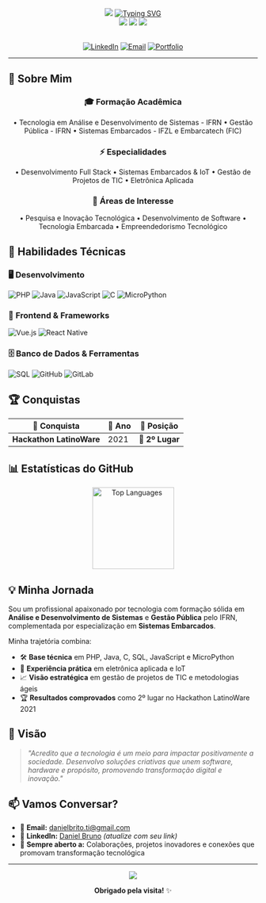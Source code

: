 <div align="center">

<!-- Header -->
<img src="https://capsule-render.vercel.app/api?type=waving&color=008B8B&height=120&section=header" />

<!-- Typing Animation -->
<a href="https://git.io/typing-svg">
  <img src="https://readme-typing-svg.herokuapp.com?font=Fira+Code&size=35&pause=1000&color=2B94C3&width=1150&lines=Olá!+Meu+nome+é+Daniel+Bruno;Desenvolvedor+Full+Stack+e+Embarcados;Seja+Bem-vindo+ao+meu+perfil!" alt="Typing SVG" />
</a>

<!-- Badges -->
<div align="center">
  <img src="https://img.shields.io/badge/Full%20Stack-Developer-008B8B?style=for-the-badge" />
  <img src="https://img.shields.io/badge/Embedded-IoT-2B94C3?style=for-the-badge" />
  <img src="https://img.shields.io/badge/Project%20Management-AGILE-008B8B?style=for-the-badge" />
</div>

<br/>

<!-- Social Links -->
[![LinkedIn](https://img.shields.io/badge/LinkedIn-0077B5?style=for-the-badge&logo=linkedin&logoColor=white)](https://linkedin.com/in/seu-perfil)
[![Email](https://img.shields.io/badge/Email-D14836?style=for-the-badge&logo=gmail&logoColor=white)](mailto:danielbrito.ti@gmail.com)
[![Portfolio](https://img.shields.io/badge/Portfolio-000000?style=for-the-badge&logo=About.me&logoColor=white)](https://seu-portfolio.com)

</div>

---

## 🚀 Sobre Mim

<div align="center">

### 🎓 **Formação Acadêmica**
• Tecnologia em Análise e Desenvolvimento de Sistemas - IFRN
• Gestão Pública - IFRN
• Sistemas Embarcados - IFZL e Embarcatech (FIC)


### ⚡ **Especialidades**
• Desenvolvimento Full Stack
• Sistemas Embarcados & IoT
• Gestão de Projetos de TIC
• Eletrônica Aplicada


### 🔭 **Áreas de Interesse**
• Pesquisa e Inovação Tecnológica
• Desenvolvimento de Software
• Tecnologia Embarcada
• Empreendedorismo Tecnológico


</div>

## 💼 Habilidades Técnicas

### 🖥️ **Desenvolvimento**
![PHP](https://img.shields.io/badge/PHP-777BB4?style=for-the-badge&logo=php&logoColor=white)
![Java](https://img.shields.io/badge/Java-ED8B00?style=for-the-badge&logo=java&logoColor=white)
![JavaScript](https://img.shields.io/badge/JavaScript-F7DF1E?style=for-the-badge&logo=javascript&logoColor=black)
![C](https://img.shields.io/badge/C-00599C?style=for-the-badge&logo=c&logoColor=white)
![MicroPython](https://img.shields.io/badge/MicroPython-2B5B84?style=for-the-badge&logo=python&logoColor=white)

### 🎨 **Frontend & Frameworks**
![Vue.js](https://img.shields.io/badge/Vue.js-4FC08D?style=for-the-badge&logo=vue.js&logoColor=white)
![React Native](https://img.shields.io/badge/React_Native-20232A?style=for-the-badge&logo=react&logoColor=61DAFB)

### 🗄️ **Banco de Dados & Ferramentas**
![SQL](https://img.shields.io/badge/SQL-4479A1?style=for-the-badge&logo=postgresql&logoColor=white)
![GitHub](https://img.shields.io/badge/GitHub-100000?style=for-the-badge&logo=github&logoColor=white)
![GitLab](https://img.shields.io/badge/GitLab-330F63?style=for-the-badge&logo=gitlab&logoColor=white)

## 🏆 Conquistas

<div align="center">

| **🎯 Conquista** | **📅 Ano** | **🏅 Posição** |
|------------------|------------|----------------|
| **Hackathon LatinoWare** | 2021 | **🥈 2º Lugar** |

</div>

## 📊 Estatísticas do GitHub

<div align="center">

<!-- Stats Grid -->
<p align="center">
  <a href="https://github.com/anuraghazra/github-readme-stats">
    <img height="165" align="center" src="https://github-readme-stats.vercel.app/api/top-langs?username=DanielBrunno&layout=compact&langs_count=8&theme=nord&title_color=008B8B&bg_color=151515&border_color=323232&locale=pt-br" alt="Top Languages" />
  </a>
</p>

</div>

## 💡 Minha Jornada

Sou um profissional apaixonado por tecnologia com formação sólida em **Análise e Desenvolvimento de Sistemas** e **Gestão Pública** pelo IFRN, complementada por especialização em **Sistemas Embarcados**. 

Minha trajetória combina:
- 🛠 **Base técnica** em PHP, Java, C, SQL, JavaScript e MicroPython
- 🔌 **Experiência prática** em eletrônica aplicada e IoT
- 📈 **Visão estratégica** em gestão de projetos de TIC e metodologias ágeis
- 🏆 **Resultados comprovados** como 2º lugar no Hackathon LatinoWare 2021

## 🌟 Visão

> *"Acredito que a tecnologia é um meio para impactar positivamente a sociedade. Desenvolvo soluções criativas que unem software, hardware e propósito, promovendo transformação digital e inovação."*

## 📫 Vamos Conversar?

- 📧 **Email:** [danielbrito.ti@gmail.com](mailto:danielbrito.ti@gmail.com)
- 💼 **LinkedIn:** [Daniel Bruno](https://linkedin.com/in/seu-perfil) *(atualize com seu link)*
- 🚀 **Sempre aberto a:** Colaborações, projetos inovadores e conexões que promovam transformação tecnológica

---

<div align="center">

<img src="https://capsule-render.vercel.app/api?type=waving&color=008B8B&height=120&section=footer" />

**Obrigado pela visita!** ✨

</div>
